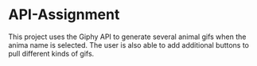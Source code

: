 # API-Assignment
This project uses the Giphy API to generate several animal gifs when the anima name is selected. The user is also able to add additional buttons to pull different kinds of gifs.